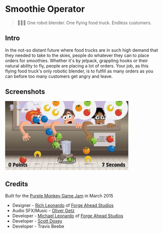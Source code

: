 # Smoothie Operator

> 🍊🍓🍌 One robot blender. One flying food truck. Endless customers.

## Intro

In the not-so distant future where food trucks are in such high demand that they needed to take to the skies, people do whatever they can to place orders for smoothies. Whether it's by jetpack, grappling hooks or their natural ability to fly, people are placing a lot of orders. Your job, as this flying food truck's only robotic blender, is to fulfill as many orders as you can before too many customers get angry and leave.

## Screenshots

<img src="Screenshots/in-game-screenshot.jpg" width="400">

## Credits

Built for the [Purple Monkey Game Jam](https://purplemonkeygamejam.com/) in March 2015

- Designer - [Rich Leonardo](https://twitter.com/Damperzero) of [Forge Ahead Studios](https://twitter.com/ForgeAheadNow)
- Audio SFX/Music - [Oliver Getz](https://twitter.com/sjatrik)
- Developer - [Michael Leonardo](https://twitter.com/neztec) of [Forge Ahead Studios](https://twitter.com/ForgeAheadNow)
- Developer - [Scott Doxey](https://twitter.com/neogeek)
- Developer - Travis Beebe
